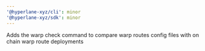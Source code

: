 ```yaml
---
'@hyperlane-xyz/cli': minor
'@hyperlane-xyz/sdk': minor
---
```


Adds the warp check command to compare warp routes config files with on chain warp route deployments
